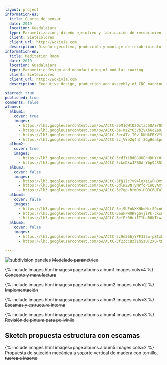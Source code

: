 ```yaml
---
layout: project
information-es:
  title: Cuarto de pensar
  date: 2019
  location: Guadalajara
  type: Parametrización, diseño ejecutivo y fabricación de recubrimiento modular
  client: Sietecolores
  client_url: http://wokivia.com
  description: Diseño ejecutivo, producción y montaje de recubrimiento paramétrico maquinado en CNC en forma de escamas para exhibición museográfica infantil
information-en:
  title: Meditation Room
  date: 2019
  location: Guadalajara
  type: Parametric design and manufacturing of modular coating
  client: Sietecolores
  client_url: http://wokivia.com
  description: Executive design, production and assembly of CNC machined parametric coating for children's museum exhibition

starred: true
published: true
comments: false
albums:
  album1:
    cover: true
    images:
      - https://lh3.googleusercontent.com/pw/ACtC-3eM1qWtO2QctaJ5OASY0k7O0iB1iDPixuUNa416E2-ManLJbwLdqrpdI1BPBC_rYshrLyXA9pWipryeUKljj2QuhEF2A6EOVfkTPpF-E6iiz_8cnevf72ImNVuhA3d4_rUb7Td6rctsqVcSmesFYsNdNA=w340-h267-no?authuser=1
      - https://lh3.googleusercontent.com/pw/ACtC-3e-maZY63VbZVXb6oZe9JHgxeqNhDSXHNV8PeQd2KwL9t997W53sGE1BuEjER9UpL_nz7haqKUodlJ9s_3Lp0VTeQa7Bj3hNaCapwp_R3V7-LDdoT4fKGHsQzmYTUEStSyJlrrn8Nr7V4bLm4Pz2xKfuQ=w876-h762-no?authuser=1
      - https://lh3.googleusercontent.com/pw/ACtC-3erATz_I0v_DKHkFRXVYLeYgqeiLDx_ZpHmiGjIbvgiQbWBn8Gv95OuHs8nkqKYJxktexfrBnCkHsnpTAerq2ZS_Wn6l-smnVzK0s1Kv6u8-OuFc4a4Faco-nDuaZN_6LkM3SdA2-wefyYIaTbZZri6sw=w719-h774-no?authuser=1
      - https://lh3.googleusercontent.com/pw/ACtC-3c_VYe2q4nf-3GgHdalpu3Zqg1e5B_gPtlVbgKqlP7GO7PvVB0B8_MFtTUzZla6DLP7s6mihy074x6JQ1BhWxPabcuhxkK5wJb4GUvd-qXTwDY4HbffEaYSf5qtdYipmTYxh9rgbMVvGuJ_1hiPh5V4Lg=w1172-h825-no?authuser=1
  album2:
    cover: true
    images:
      - https://lh3.googleusercontent.com/pw/ACtC-3cd3YkBdBGUUEnHDHYc0sGE3bsMPPcHGk-wpLKzyiwZ_XFDYFb4WQQ2I3wqhdI3dKax1a1zgheyCu_4rmaUj5ehTz6SXnttjEB6i8emfKN8VV7ZdhAep2IKjGUw5cCyik0Mio2mX2sA01s6VH4aOO_qAA=w1457-h1018-no?authuser=1
      - https://lh3.googleusercontent.com/pw/ACtC-3cknDkwJFB0A-Ybp94S534SVNLGDTQuC4OadKilioq3ybO_TOORbyKuetEYGXss_GTp0GA6HgWF0XpzzDhptP8CwAzvYRWUYfn31g0VKXDuCHythk_ReMSejMA0drSSGfmQBZ5WrTM9W_VVxo0maFbnEQ=w764-h1018-no?authuser=1
  album3:
    cover: false
    images:
      - https://lh3.googleusercontent.com/pw/ACtC-3fQ1Ic7v94loXeiwFHDmSzoU4T2gztYhbdHjEoa7GcRYP0aH2OfbZfXCModDPyD9XiIAH70SR8Au2NDwMF3T2vo_WDEHwcSFBl1_znXjSVYlqvIzsa-fqvXBvTDTvvL9rnMqqWVll0mzqaz7bY3X4oKCg=w901-h785-no?authuser=1
      - https://lh3.googleusercontent.com/pw/ACtC-3dlWZBNTyMPfcP1nQyAXYJZcDaydKTnz_zZo12lPNJyfxHiVD8Mcg71RnWmdLzIuwFhFdO187uEavRouYZW9AKa43I3-oV5N0SABqU1vysT-BKzGIj-ShIAuMHgG1LwFCW1213CNrRnQB-Yt8--KyfieQ=w604-h609-no?authuser=1
      - https://lh3.googleusercontent.com/pw/ACtC-3e7qp-hrmOo-HO3C6UTa7l5YeDXc5fVh7HVTiT6FZTSTbmN-OPi0BiosHL_h_4wY1PkqdGHsMcltKivG9aUvcxSS-daIi_fny1NwGj9RP8UoascJu4PtbBhb0R9t5fhJ3VTYX9V1A42I9VUhV5b46d4PQ=w788-h695-no?authuser=1
  album4:
    cover: false
    images:
      - https://lh3.googleusercontent.com/pw/ACtC-3ej9UEnkXKHhoHirS9cn02rLQ3bJgQlUXOtydIhTRGOEclEYdmf56ZVR4SzZeCD96jB-EaevaKrR1VEw_cEgp4Bz1BkIRvhX35DjST5cU70hmEQhdpj5QcsKGGx5tWdPnk_t0HIrj-HwkijAeyL_I7mew=w1226-h1018-no?authuser=1
      - https://lh3.googleusercontent.com/pw/ACtC-3euFFW0HYgSvjiPk-cxswDfzEsyUE1aWNc9qk70WMxyZDwx7kdUtuK6XIwfa5-Klfnn9IqYkxZUvnLHmOuLnDI_Vb_50z_W-fLL7UWbPgF4_zrTt8t5G-lxg2cJYS2bu6JSkTOD6VONX8cf1jhVTDVYcQ=w1358-h1018-no?authuser=1
      - https://lh3.googleusercontent.com/pw/ACtC-3efEr0HciITYUdR6kTiwzRGCdXXpYvbWOEPeoHKZIWBH1ZD0PAZ645KjbLMAcpOzVhFMRKHVHLRO_9_ahgNvtY5fhTdt8pjrv-0FfNffSzdD8yXdYQTUCOhmkDY5dTxv0Z6qA6vm__xmstiLzxVXRvsSA=w1544-h1018-no?authuser=1
  album5:
    cover: false
    images:
      - https://lh3.googleusercontent.com/pw/ACtC-3c9e566jYPF335w-pBtxPdlVcxxp6UsRK-1eLMyTXidr0mxCRA5bHZcP9SRz80TZ_fsk8hFGxUroA5HXx6rubptL1P2kJm3qjZLStNepCtb8xoxdbye8Tq1wePWYjyFtj4uBtlYSfddMtU7VUIgnCBXbg=w1024-h768-no?authuser=1
      - https://lh3.googleusercontent.com/pw/ACtC-3f23ccBzl1hSzUT2X0-tDOvY4kjSdbCyzl0caz5mcGdGlDxadiLFJSXFg6ojgL99ss1xlwRBXKBOm8zONnJEkywHkOrL8IQs5vzg16CZ7rZPxl8dtms0LeQLlINClPrZZQgbzgcyvoBDZV-id26KvBsRQ=w1024-h768-no?authuser=1

---
```


![subdivision paneles](https://lh3.googleusercontent.com/pw/ACtC-3dlO_euaax3YJV8JKRbAfUtFkiuAgslQMRsk4bX_Bn-vhsc8IN6Mi76AuVSeo0Ryl0jvcsTA39hit-DZdJWUUnspTnz0VFZssPJ1YTANtUVUwAhPDrtPmYu2cCoYnZaOrjT8suIQsEU6iyvpcGE9AOW3w=w1543-h762-no?authuser=1)
~~Modelado paramétrico~~

{% include images.html images=page.albums.album1.images cols=4 %}
~~Concepto y manufactura~~

{% include images.html images=page.albums.album2.images cols=2 %}
~~Implementación~~

{% include images.html images=page.albums.album3.images cols=3 %}
~~Escamas y estructura interna~~

{% include images.html images=page.albums.album4.images cols=3 %}
~~Revisión de pintura para polivinilo~~

## Sketch propuesta estructura con escamas

{% include images.html images=page.albums.album5.images cols=2 %}
~~Propuesta de sujeción mecánica a soporte vertical de madera con tornillo, tuerca e inserto~~
<!-- TODO: Agregar propuesta paramétrica de estructura para mandársela a Betty  -->
